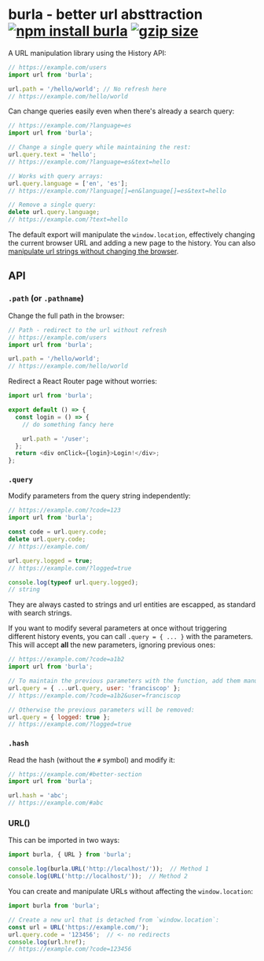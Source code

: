 # burla - better url absttraction [![npm install burla](https://img.shields.io/badge/npm%20install-burla-blue.svg)](https://www.npmjs.com/package/burla) [![gzip size](https://img.badgesize.io/franciscop/burla/master/index.min.js.svg?compression=gzip)](https://github.com/franciscop/burla/blob/master/index.min.js)

A URL manipulation library using the History API:

```js
// https://example.com/users
import url from 'burla';

url.path = '/hello/world'; // No refresh here
// https://example.com/hello/world
```

Can change queries easily even when there's already a search query:

```js
// https://example.com/?language=es
import url from 'burla';

// Change a single query while maintaining the rest:
url.query.text = 'hello';
// https://example.com/?language=es&text=hello

// Works with query arrays:
url.query.language = ['en', 'es'];
// https://example.com/?language[]=en&language[]=es&text=hello

// Remove a single query:
delete url.query.language;
// https://example.com/?text=hello
```

The default export will manipulate the `window.location`, effectively changing the current browser URL and adding a new page to the history. You can also [manipulate url strings without changing the browser](#manipulate-local-urls).



## API

### `.path` (or `.pathname`)

Change the full path in the browser:

```js
// Path - redirect to the url without refresh
// https://example.com/users
import url from 'burla';

url.path = '/hello/world';
// https://example.com/hello/world
```

Redirect a React Router page without worries:

```js
import url from 'burla';

export default () => {
  const login = () => {
    // do something fancy here

    url.path = '/user';
  };
  return <div onClick={login}>Login!</div>;
};
```


### `.query`

Modify parameters from the query string independently:

```js
// https://example.com/?code=123
import url from 'burla';

const code = url.query.code;
delete url.query.code;
// https://example.com/

url.query.logged = true;
// https://example.com/?logged=true

console.log(typeof url.query.logged);
// string
```

They are always casted to strings and url entities are escapped, as standard with search strings.

If you want to modify several parameters at once without triggering different history events, you can call `.query = { ... }` with the parameters. This will accept **all** the new parameters, ignoring previous ones:

```js
// https://example.com/?code=a1b2
import url from 'burla';

// To maintain the previous parameters with the function, add them manually:
url.query = { ...url.query, user: 'franciscop' };
// https://example.com/?code=a1b2&user=franciscop

// Otherwise the previous parameters will be removed:
url.query = { logged: true };
// https://example.com/?logged=true
```



### `.hash`

Read the hash (without the `#` symbol) and modify it:

```js
// https://example.com/#better-section
import url from 'burla';

url.hash = 'abc';
// https://example.com/#abc
```



### URL()

This can be imported in two ways:

```js
import burla, { URL } from 'burla';

console.log(burla.URL('http://localhost/'));  // Method 1
console.log(URL('http://localhost/'));  // Method 2
```

You can create and manipulate URLs without affecting the `window.location`:

```js
import burla from 'burla';

// Create a new url that is detached from `window.location`:
const url = URL('https://example.com/');
url.query.code = '123456';  // <- no redirects
console.log(url.href);
// https://example.com/?code=123456
```

